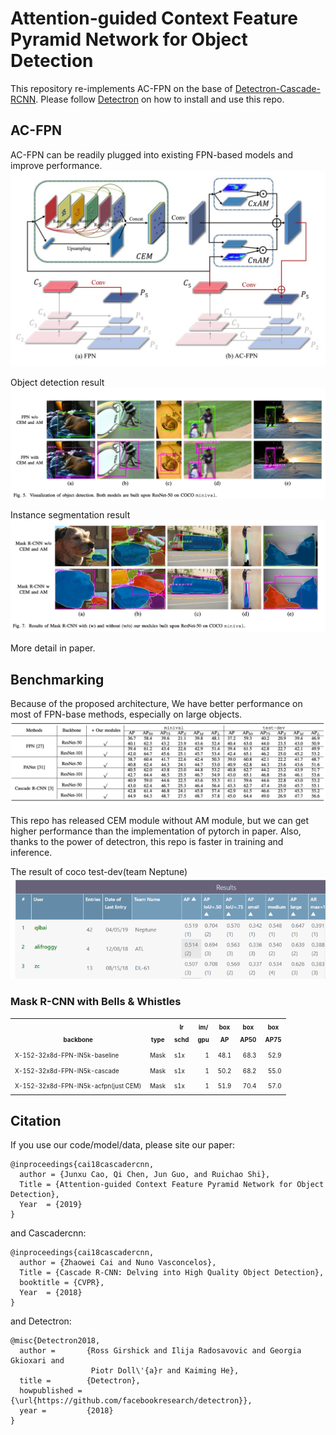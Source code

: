 # Attention-guided Context Feature Pyramid Network for Object Detection

This repository re-implements AC-FPN on the base of [Detectron-Cascade-RCNN](https://github.com/zhaoweicai/Detectron-Cascade-RCNN). Please follow [Detectron](https://github.com/facebookresearch/Detectron) on how to install and use this repo.

## AC-FPN

AC-FPN can be readily plugged into existing FPN-based models and improve performance.
![architecture](pics/architecture.jpg)

Object detection result
![detection](pics/detection_samples.png) 

Instance segmentation result
![segmentation](pics/instance_samples.png) 

More detail in paper.

## Benchmarking

Because of the proposed architecture, We have better performance on most of FPN-base methods, especially on large objects.
![segmentation](pics/paper_result.png) 

This repo has released CEM module without AM module, but we can get higher performance than the implementation of pytorch in paper.
Also, thanks to the power of detectron, this repo is faster in training and inference.

The result of coco test-dev(team Neptune)
![rank](pics/rank.png) 
### Mask R-CNN with Bells & Whistles

<table><tbody>
<!-- START BELLS TABLE -->
<!-- TABLE HEADER -->
<!-- Info: we use wrap text in <sup><sub></sub><sup> to make is small -->
<th valign="bottom"><sup><sub>&nbsp;&nbsp;&nbsp;&nbsp;&nbsp;&nbsp;&nbsp;&nbsp;backbone&nbsp;&nbsp;&nbsp;&nbsp;&nbsp;&nbsp;&nbsp;&nbsp;</sub></sup></th>
<th valign="bottom"><sup><sub>type</sub></sup></th>
<th valign="bottom"><sup><sub>lr<br/>schd</sub></sup></th>
<th valign="bottom"><sup><sub>im/<br/>gpu</sub></sup></th>
<th valign="bottom"><sup><sub>box<br/>AP</sub></sup></th>
<th valign="bottom"><sup><sub>box<br/>AP50</sub></sup></th>
<th valign="bottom"><sup><sub>box<br/>AP75</sub></sup></th>
<!-- TABLE BODY -->
<tr>
<td align="left"><sup><sub>X-152-32x8d-FPN-IN5k-baseline</sub></sup></td>
<td align="left"><sup><sub>Mask</sub></sup></td>
<td align="left"><sup><sub>s1x</sub></sup></td>
<td align="right"><sup><sub>1</sub></sup></td>
<td align="right"><sup><sub>48.1</sub></sup></td>
<td align="right"><sup><sub>68.3</sub></sup></td>
<td align="right"><sup><sub>52.9</sub></sup></td>
</tr>
<tr>
<td align="left"><sup><sub>X-152-32x8d-FPN-IN5k-cascade</sub></sup></td>
<td align="left"><sup><sub>Mask</sub></sup></td>
<td align="left"><sup><sub>s1x</sub></sup></td>
<td align="right"><sup><sub>1</sub></sup></td>
<td align="right"><sup><sub>50.2</sub></sup></td>
<td align="right"><sup><sub>68.2</sub></sup></td>
<td align="right"><sup><sub>55.0</sub></sup></td>
</tr>
<tr>
<td align="left"><sup><sub>X-152-32x8d-FPN-IN5k-acfpn(just CEM)</sub></sup></td>
<td align="left"><sup><sub>Mask</sub></sup></td>
<td align="left"><sup><sub>s1x</sub></sup></td>
<td align="right"><sup><sub>1</sub></sup></td>
<td align="right"><sup><sub>51.9</sub></sup></td>
<td align="right"><sup><sub>70.4</sub></sup></td>
<td align="right"><sup><sub>57.0</sub></sup></td>
</tr>
<!-- END BELLS TABLE -->
</tbody></table>



## Citation

If you use our code/model/data, please site our paper:

```
@inproceedings{cai18cascadercnn,
  author = {Junxu Cao, Qi Chen, Jun Guo, and Ruichao Shi},
  Title = {Attention-guided Context Feature Pyramid Network for Object Detection},
  Year  = {2019}
}
```
and Cascadercnn:
```
@inproceedings{cai18cascadercnn,
  author = {Zhaowei Cai and Nuno Vasconcelos},
  Title = {Cascade R-CNN: Delving into High Quality Object Detection},
  booktitle = {CVPR},
  Year  = {2018}
}
```

and Detectron:

```
@misc{Detectron2018,
  author =       {Ross Girshick and Ilija Radosavovic and Georgia Gkioxari and
                  Piotr Doll\'{a}r and Kaiming He},
  title =        {Detectron},
  howpublished = {\url{https://github.com/facebookresearch/detectron}},
  year =         {2018}
}
```
